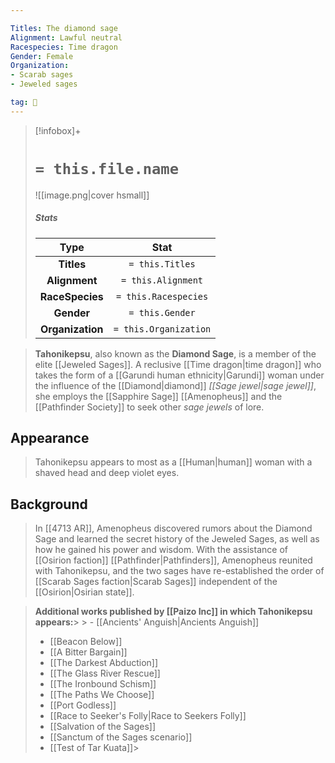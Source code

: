 ```yaml
---

Titles: The diamond sage
Alignment: Lawful neutral
Racespecies: Time dragon
Gender: Female
Organization:
- Scarab sages
- Jeweled sages

tag: 👤️
---
```


> [!infobox]+
> #  `= this.file.name`
> ![[image.png|cover hsmall]]
> ##### Stats
> Type | Stat |
> :---: |:---:|
> **Titles** | `= this.Titles` |
> **Alignment** | `= this.Alignment` |
> **RaceSpecies** | `= this.Racespecies` |
> **Gender** | `= this.Gender` |
> **Organization** | `= this.Organization` |



> **Tahonikepsu**, also known as the **Diamond Sage**, is a member of the elite [[Jeweled Sages]]. A reclusive [[Time dragon|time dragon]] who takes the form of a [[Garundi human ethnicity|Garundi]] woman under the influence of the [[Diamond|diamond]] *[[Sage jewel|sage jewel]]*, she employs the [[Sapphire Sage]] [[Amenopheus]] and the [[Pathfinder Society]] to seek other *sage jewels* of lore.


## Appearance

> Tahonikepsu appears to most as a [[Human|human]] woman with a shaved head and deep violet eyes.


## Background

> In [[4713 AR]], Amenopheus discovered rumors about the Diamond Sage and learned the secret history of the Jeweled Sages, as well as how he gained his power and wisdom. With the assistance of [[Osirion faction]] [[Pathfinder|Pathfinders]], Amenopheus reunited with Tahonikepsu, and the two sages have re-established the order of [[Scarab Sages faction|Scarab Sages]] independent of the [[Osirion|Osirian state]].



> **Additional works published by [[Paizo Inc]] in which Tahonikepsu appears:**> > - [[Ancients' Anguish|Ancients Anguish]]
> - [[Beacon Below]]
> - [[A Bitter Bargain]]
> - [[The Darkest Abduction]]
> - [[The Glass River Rescue]]
> - [[The Ironbound Schism]]
> - [[The Paths We Choose]]
> - [[Port Godless]]
> - [[Race to Seeker's Folly|Race to Seekers Folly]]
> - [[Salvation of the Sages]]
> - [[Sanctum of the Sages scenario]]
> - [[Test of Tar Kuata]]> 




